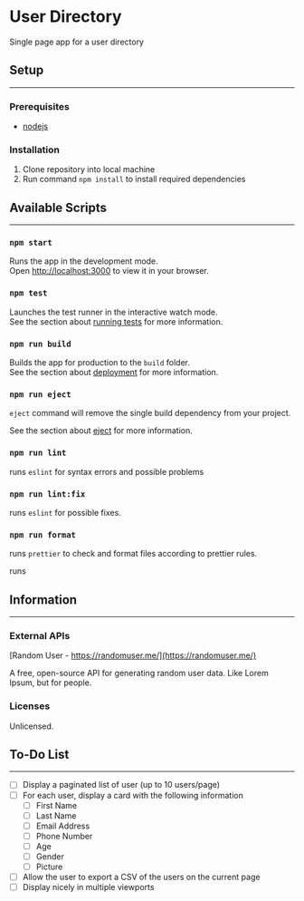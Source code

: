 # User Directory

Single page app for a user directory

## Setup

---

### Prerequisites

- [nodejs](https://nodejs.org/en/)

### Installation

1. Clone repository into local machine
2. Run command `npm install` to install required dependencies

## Available Scripts

---

### `npm start`

Runs the app in the development mode.\
Open [http://localhost:3000](http://localhost:3000) to view it in your browser.

### `npm test`

Launches the test runner in the interactive watch mode.\
See the section about [running tests](https://facebook.github.io/create-react-app/docs/running-tests) for more information.

### `npm run build`

Builds the app for production to the `build` folder.\
See the section about [deployment](https://facebook.github.io/create-react-app/docs/deployment) for more information.

### `npm run eject`

`eject` command will remove the single build dependency from your project.

See the section about [eject](https://create-react-app.dev/docs/available-scripts/#npm-run-eject) for more information.

### `npm run lint`

runs `eslint` for syntax errors and possible problems

### `npm run lint:fix`

runs `eslint` for possible fixes.

### `npm run format`

runs `prettier` to check and format files according to prettier rules.

runs

## Information

---

### External APIs

[Random User - https://randomuser.me/](https://randomuser.me/)

A free, open-source API for generating random user data. Like Lorem Ipsum, but for people.

### Licenses

Unlicensed.

## To-Do List

---

- [ ] Display a paginated list of user (up to 10 users/page)
- [ ] For each user, display a card with the following information
  - [ ] First Name
  - [ ] Last Name
  - [ ] Email Address
  - [ ] Phone Number
  - [ ] Age
  - [ ] Gender
  - [ ] Picture
- [ ] Allow the user to export a CSV of the users on the current page
- [ ] Display nicely in multiple viewports
